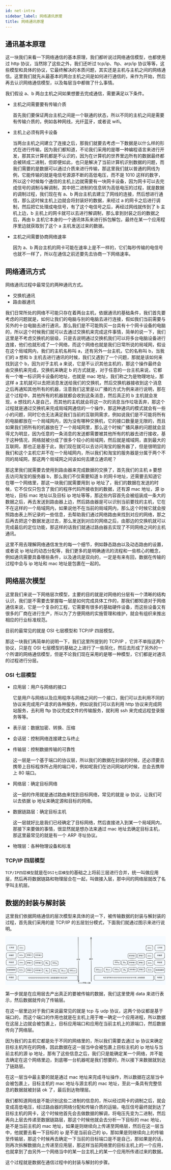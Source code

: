```yaml
---
id: net-intro
sidebar_label: 网络通讯原理
title: 网络通讯原理
---
```


## 通讯基本原理

这一块我们来看一下网络通信的基本原理，我们都听说过网络通信模型，也都使用过 http 协议，当然除了这些之外，我们还听过 tcp/ip、ftp、arp/ip 协议等等，这些模型和具体的协议，它最终解决的本质问题，其实还是主机与主机之间的网络通信。这里我们就先从最基本的两台主机之间是如何进行通信的，来作为开始，然后再去认识网络通信模型，以及每层当中都做了什么事情。

我们假设 a、b 两台主机之间如果想要去完成通信，需要满足以下条件。

- 主机之间需要要有传输介质

  首先我们要保证两台主机之间是一个联通的状态，所以不同的主机之间是需要有传输介质的，例如各种网线，光纤蓝牙，或者说 wifi。

- 主机上必须有网卡设备

  当两台主机之间建立了连接之后，那我们就要去考虑一下数据是以什么样的形式在进行传输，因为我们都知道，不论我们采用的是哪一种编程语言来进行开发，那其实计算机都是不认识的，因为在计算机的世界里边所有的数据最终都会被转成二进制，但即便如此，也只是解决了当前计算机识别数据的问题，而我们需要的是数据可以通过介质来进行传输，那这里我们就以普通的网线为例，它能传输的就是电信号源源不断的高低电压，而不是 1010 这样的数字，所以这个时候每个通信的主机上边就需要有一块网卡设备，因为网卡可以去完成信号的调制与解调制，其中把二进制的信息转为高低电压的过程，就是数据的调制过程，我们现在有 a、b 两台主机去建立了网线的连接，然后想进行通信，那么这时候主机上边就会将封装好的数据，来经过 a 的网卡之后进行调制，然后把它处理成电信号，有了这个电信号之后，再经过网线就传到了 b 主机上边，b 主机上的网卡就可以去进行解调制，那么拿到封装之后的数据之后，再由 b 主机它本身的一个通讯体系来进行拆包解包，最终在某一个应用程序里边就获取到了这个 a 主机发送过来的数据。

- 主机之间需要协商网络速率

  因为 a、b 两台主机的网卡可能在速率上是不一样的，它们每秒传输的电信号也就不一样了，所以在通信之前还要先去协商一下网络速率。

## 网络通讯方式

网络通讯过程中最常见的两种通讯方式。

- 交换机通讯
- 路由器通讯

我们日常所处的网络不可能只存在着两台主机，依据通讯的基础条件，我们首先要考虑的问题就是，如何让我们的电脑与别的电脑去进行连接，假如我们当前需要与另外的十台电脑去进行通讯，那么我们是不可能购买一台具有十个网卡设备的电脑的，所以这个时候我们就可以去通过交换机来完成这件事情，简单的说一下，我们这里是不考虑交换机的层级，只是去说明通过交换机我们可以将多台电脑设备进行连接，他们也就形成了一个网络，而这个网络也就是我们日常所说的局域网，假设在这个局域网内，我们的主机名称叫 a，还有另外一台主机，它的名称叫 b，当我们的 a 想和 b 主机去进行通讯的时候，我们又遇到了一个问题，那就是该如何来找到这个 b，因为对于主机 a 来说，它是不认识其他主机的，那这个操作最终会由交换机来完成，交换机来确定 b 的方式就是，对于任意的一台主机来说，它都有一个唯一标识网卡设备的地址，也就是 mac 地址，我们称之为是物理地址，那这样 a 主机就可以去把消息发送给我们的交换机，然后交换机器接收到这个消息之后再通知其他所有的机器，注意我们这里是以广播的方式为例来进行说明，那在这个过程中，其他所有的机器就都会收到这条消息，然后真正的 b 主机就会发现，a 想找的人是自己，而其他的主机就会将这一次的消息当作垃圾丢弃，那这个过程就是通过交换机来完成局域网通信的一个操作，那这种通讯的模式就会有一些小的问题，同时它也无法满足我们当前的互联网需求，例如说我们是不可能将所有的电脑都放在一个局域网内，因为没有哪种交换机，它的接口数量是无限的，而且如果我们把所有的机器放在了一个局域网里，那么这个时候广播风暴的问题就会显得尤为明显，因为任意的一条消息的发送都需要被其他所有的机器去进行接收，基于这种情况，网络就被分成了很多个较小的局域网，然后就是城域网，直到最大的互联网，那也正是基于此，我们现在就可以去访问淘宝的服务器了，但是很明显的我们和这个主机它并不在一个局域网内，所以我们和淘宝的服务器是分属于两个不同的局域网，那这两个局域网之间该如何去建立通讯呢？

那这里我们就需要去使用到路由器来完成数据的交换了，首先我们的主机 a 要想去访问淘宝的服务器 b，那么我们不仅需要知道 b 的网卡地址，还需要去知道它在哪一个网络里，那这一块我们就需要用到 ip 地址了，我们的数据在发送的时候，它不仅仅只包含了我们的程序代码所接收到的数据，还有源 mac 地址，源 ip 地址，目标 mac 地址以及目标 ip 地址等等，那这些内容首先会被组装成一条大的数据之后，再去发送到路由器上边，然后路由器是可以识别当前要找的主机，它在不在这样的一个局域网内，如果说他不在当前的局域网内，那么这个时候它就会按照路由表上所记录的一些信息，去帮助我们通过网络路由来找到对应的网络，那之后再去把这个数据发送过去，那么发送到对应的网络之后，由那边的交换机就可以完成最后的定位功能，那这样的话我们就通过路由器去实现了不同网络之间的主机通讯。

这里不用去理解网络通信发生的每一个细节，例如静态路由以及动态路由的设置，或者说 ip 地址的动态分配等，我们更多的是明确通讯的流程和一些核心的概念，例如通讯需要具备哪些条件，以及通讯是双向的，一定是有来有回，数据在传输的过程中会与 ip 地址和 mac 地址是包裹在一起的。

## 网络层次模型

这里我们来说一下网络层次模型，主要的目的就是对网络的分层有一个清晰的结构认识，我们是不需要去掌握每一层是如何完成具体工作的，那我们都知道对于网络通信来说，它是一个复杂的工程，它需要有很多的基础硬件设备，而这些设备又有很多的厂商在进行生产，所以为了方便网络的实施管理和维护，就会有组织来推出相应的行业标准规范。

目前的最常见的就是 OSI 七层模型和 TCP/IP 四层模型。

那这一块我们再简单的说明一下，我们这里所提到的 TCP/IP ，它并不单指这两个协议，只是在 OSI 七层模型的基础之上进行了一些简化，然后去形成了另外的一个所谓的网络通信模型，但是不论我们现在采用的是哪一种模型，它们都是对通讯的过程进行分层。

### OSI 七层模型

- 应用层：用户与网络的接口

  它是用户与网络以及应用程序与网络之间的一个接口，我们可以去利用不同的协议来完成用户请求的各种服务，例如说我们可以去利用 http 协议来完成网站服务，去利用 ftp 协议完成文件的传输服务，就利用 ssh 来完成远程登录服务等等。

- 表示层：数据加密、转换、压缩

- 会话层：控制网络连接建立与终止

- 传输层：控制数据传输的可靠性

  这一层是一个基于端口的协议层，所以我们的数据在封装的时候，还必须要去携带上目标程序所占用的端口号，例如呢我们在访问网站的时候，总会去携带上 80 端口。

- 网络层：确定目标网络

  这一层的作用就是通过路由来找到目标网络，常见的就是 ip 协议，让我们可以去依据 ip 地址来确定源和目标的网络。

- 数据链路层：确定目标主机

  这一层就好比是我们已经确定了目标网络，然后直接进入到某一个局域网内，那接下来要做的事情，很显然就是想办法来通过 mac 地址去确定目标主机，那这里最常见的就是有一个 ARP 寻址协议。

- 物理层：各种物理设备和标准

### TCP/IP 四层模型

`TCP/IP四层模型`就是在`OSI七层模型`的基础之上将前三层进行合并，统一叫做应用层，然后再将数据链路和物理层合在一起，叫做接入层，那中间的网络层就改了名字叫主机层。

## 数据的封装与解封装

这里我们依据网络通信的层次模型来具体的说一下，被传输数据的封装与解封装的过程，首先我们采用的是 TCP/IP 的五层划分模式，下面我们就通过图示来进行说明。

![](../img/11/01.png)

第一步就是在应用层去产出真正的要被传输的数据，我们这里使用 data 来进行表示，然后数据就传向了传输层。

在这一层里边对于我们来说最常见的就是 tcp 与 udp 协议，这两个协议都是基于端口的，而这个端口的作用也就是在主机上用于唯一确定一个应用进程，所以数据在这层上边就会被包裹上，目标应用端口和应用在当前主机上的源端口，然后数据传向了网络层。

因为我们的主机它都是处于不同的网络里的，所以我们需要去通过 ip 协议来确定目标主机所在的网络，因此数据在这一层当中会被包裹上目标主机的 ip 地址与当前主机的源 ip 地址，那有了这些信息之后，我们只是能确定某一个网络，并不能去确定在这个网络里边，到底哪一台机器呢是我们想要的，所以接下来数据就到达了链路层。

在这一层当中最主要的就是通过 mac 地址来完成寻址操作，所以数据在这层当中会被包裹上，目标主机的 mac 地址与源主机的 mac 地址，至此一条具有完整信息的数据就被封装 ok 了，最后到达物理层。

我们都知道网线是不能识别这些二进制的信息的，所以经过网卡的调制之后，就会变成高低电压，经过路由器的网络分配和传输介质的运输，电压信号最终就到达了目标主机的网卡，这个时候他首先会去做数据的解调，将电压先变为二进制，然后再向上层去传递至数据链路层，那这个时候他就会去分析一下目标的 mac 地址，是不是当前主机的 mac 地址，如果是则继续向上传递至网络层，然后在这一层当中，他就要去看一下目标的 ip 是不是当前自己的 ip，那如果是则继续向上的传输至传输层，那这个时候再去确定一下当前的目标端口是不是自己，那如果是的话，则再次拆解数据向上传递至应用层，那这样当前网络里的目标主机上的一个应用，也就拿到了由另外一个网络当中的某一台主机上的某一个应用所传递过来的数据。

这个过程就是数据在通信过程中的封装与解封的步骤。
